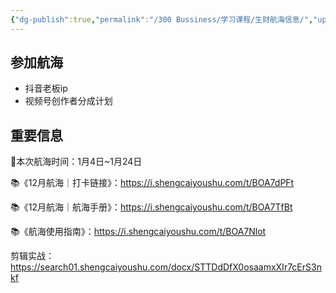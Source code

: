 ```yaml
---
{"dg-publish":true,"permalink":"/300 Bussiness/学习课程/生财航海信息/","updated":"2024-01-12T13:03:54.762+08:00"}
---
```



## 参加航海
- 抖音老板ip 
- 视频号创作者分成计划
## 重要信息
📌本次航海时间：1月4日~1月24日

📚《12月航海｜打卡链接》：https://i.shengcaiyoushu.com/t/BOA7dPFt

📚《12月航海｜航海手册》：https://i.shengcaiyoushu.com/t/BOA7TfBt

📚《航海使用指南》：https://i.shengcaiyoushu.com/t/BOA7Nlot

剪辑实战： https://search01.shengcaiyoushu.com/docx/STTDdDfX0osaamxXIr7cErS3nkf